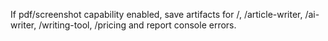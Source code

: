 If pdf/screenshot capability enabled, save artifacts for /, /article-writer, /ai-writer, /writing-tool, /pricing and report console errors.
